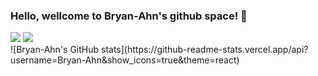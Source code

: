 ### Hello, wellcome to Bryan-Ahn's github space! 👋

<!--
**Bryan-Ahn/Bryan-Ahn** is a ✨ _special_ ✨ repository because its `README.md` (this file) appears on your GitHub profile.

Here are some ideas to get you started:

- 🔭 I’m currently working on ...
- 🌱 I’m currently learning ...
- 👯 I’m looking to collaborate on ...
- 🤔 I’m looking for help with ...
- 💬 Ask me about ...
- 📫 How to reach me: ...
- 😄 Pronouns: ...
- ⚡ Fun fact: ...
-->
<img src="https://img.shields.io/badge/Linux-FFCC00?style=flat-square&logo=Linux&logoColor=black">
<img src="https://img.shields.io/badge/macOS-99CCCC?style=flat-square&logo=Linux&logoColor=black"/><br/>
![Bryan-Ahn's GitHub stats](https://github-readme-stats.vercel.app/api?username=Bryan-Ahn&show_icons=true&theme=react)
